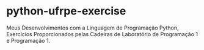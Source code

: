 # python-ufrpe-exercise
Meus Desenvolvimentos com a Linguagem de Programação Python, Exercícios Proporcionados pelas Cadeiras de Laboratório de Programação 1 e Programação 1.
